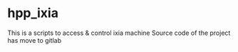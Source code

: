 # hpp_ixia
This is a scripts to access &amp; control ixia machine
Source code of the project has move to gitlab
